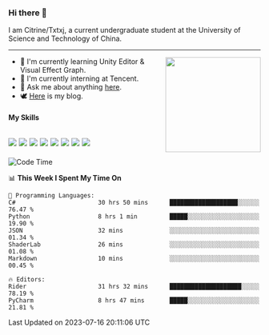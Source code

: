 ### Hi there 👋

I am Citrine/Txtxj, a current undergraduate student at the University of Science and Technology of China.

---

<img align="right" height="190" src="http://github-profile-summary-cards.vercel.app/api/cards/stats?username=txtxj&theme=vue">

- 🌱 I'm currently learning Unity Editor & Visual Effect Graph.
- 🐶 I'm currently interning at Tencent.
- 💬 Ask me about anything [here](https://github.com/txtxj/txtxj/issues).
- 🕊️ [Here](https://txtxj.top) is my blog.

#### My Skills

![](https://img.shields.io/badge/C%23-239120?logo=csharp&logoColor=fff)
![](https://img.shields.io/badge/Unity-000000?logo=unity&logoColor=fff)
![](https://img.shields.io/badge/Python-3e74a2?logo=python&logoColor=fff)
![](https://img.shields.io/badge/C++-65318e?logo=cplusplus&logoColor=fff)
![](https://img.shields.io/badge/C-5654a2?logo=c&logoColor=fff)
![](https://img.shields.io/badge/Blender-f5792a?logo=blender&logoColor=fff)
![](https://img.shields.io/badge/MS%20SQL-cc2927?logo=microsoftsqlserver&logoColor=fff)
![](https://img.shields.io/badge/My%20SQL-4479a1?logo=mysql&logoColor=fff)
---

<!--START_SECTION:waka-->
![Code Time](http://img.shields.io/badge/Code%20Time-1%2C135%20hrs%209%20mins-blue)

📊 **This Week I Spent My Time On** 

```text
💬 Programming Languages: 
C#                       30 hrs 50 mins      ███████████████████░░░░░░   76.47 % 
Python                   8 hrs 1 min         █████░░░░░░░░░░░░░░░░░░░░   19.90 % 
JSON                     32 mins             ░░░░░░░░░░░░░░░░░░░░░░░░░   01.34 % 
ShaderLab                26 mins             ░░░░░░░░░░░░░░░░░░░░░░░░░   01.08 % 
Markdown                 10 mins             ░░░░░░░░░░░░░░░░░░░░░░░░░   00.45 % 

🔥 Editors: 
Rider                    31 hrs 32 mins      ████████████████████░░░░░   78.19 % 
PyCharm                  8 hrs 47 mins       █████░░░░░░░░░░░░░░░░░░░░   21.81 % 
```


 Last Updated on 2023-07-16 20:11:06 UTC
<!--END_SECTION:waka-->
